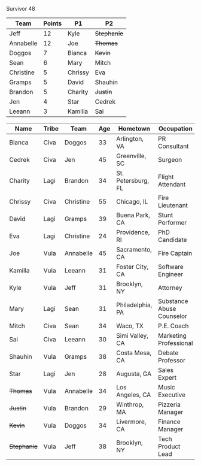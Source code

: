 Survivor 48

|Team|Points|P1|P2
| -------- | -------- | -------- | -------- |
| Jeff | 12 | Kyle | ~~Stephanie~~ |
| Annabelle | 12 | Joe | ~~Thomas~~ |
| Doggos | 7 | Bianca | ~~Kevin~~ |
| Sean | 6 | Mary | Mitch |
| Christine | 5 | Chrissy | Eva |
| Gramps | 5 | David | Shauhin |
| Brandon | 5  | Charity | ~~Justin~~ |
| Jen | 4 | Star | Cedrek |
| Leeann | 3  | Kamilla | Sai |



| Name | Tribe | Team | Age | Hometown | Occupation |
| -------- | -------- | -------- | -------- | ----- | ----- |
|Bianca|Civa| Doggos |33|Arlington, VA|PR Consultant|
|Cedrek|Civa| Jen |45|Greenville, SC|Surgeon|
|Charity|Lagi| Brandon |34|St. Petersburg, FL|Flight Attendant|
|Chrissy|Civa| Christine |55|Chicago, IL|Fire Lieutenant|
|David|Lagi| Gramps |39|Buena Park, CA|Stunt Performer|
|Eva|Lagi| Christine |24|Providence, RI|PhD Candidate|
|Joe|Vula| Annabelle |45|Sacramento, CA|Fire Captain|
|Kamilla|Vula| Leeann |31|Foster City, CA|Software Engineer|
|Kyle|Vula| Jeff |31|Brooklyn, NY|Attorney|
|Mary|Lagi| Sean |31|Philadelphia, PA|Substance Abuse Counselor|
|Mitch|Civa| Sean |34|Waco, TX|P.E. Coach|
|Sai|Civa| Leeann |30|Simi Valley, CA|Marketing Professional|
|Shauhin|Vula| Gramps |38|Costa Mesa, CA|Debate Professor |
|Star|Lagi| Jen |28|Augusta, GA|Sales Expert|
|~~Thomas~~|Vula| Annabelle |34|Los Angeles, CA|Music Executive|
|~~Justin~~|Vula| Brandon |29|Winthrop, MA|Pizzeria Manager|
|~~Kevin~~|Vula| Doggos |34|Livermore, CA|Finance Manager|
|~~Stephanie~~|Vula| Jeff |38|Brooklyn, NY|Tech Product Lead|
